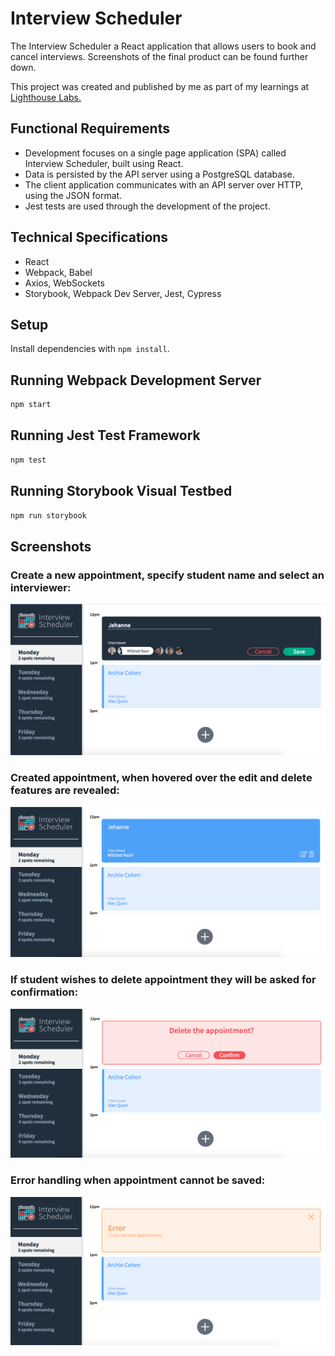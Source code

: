 # Interview Scheduler

The Interview Scheduler a React application that allows users to book and cancel interviews. Screenshots of the final product can be found further down.

This project was created and published by me as part of my learnings at [Lighthouse Labs.](https://www.lighthouselabs.ca/)


## Functional Requirements
- Development focuses on a single page application (SPA) called Interview Scheduler, built using React.
- Data is persisted by the API server using a PostgreSQL database.
- The client application communicates with an API server over HTTP, using the JSON format.
- Jest tests are used through the development of the project.

## Technical Specifications
- React
- Webpack, Babel
- Axios, WebSockets
- Storybook, Webpack Dev Server, Jest, Cypress

## Setup

Install dependencies with `npm install`.

## Running Webpack Development Server

```sh
npm start
```

## Running Jest Test Framework

```sh
npm test
```

## Running Storybook Visual Testbed

```sh
npm run storybook
```
## Screenshots

### Create a new appointment, specify student name and select an interviewer:
!["create a new appointment"](https://github.com/JehanneH/scheduler/blob/master/docs/createnewappointment.png?raw=true)

### Created appointment, when hovered over the edit and delete features are revealed:
!["appointment created"](https://github.com/JehanneH/scheduler/blob/master/docs/hoverviewofappointment.png?raw=true)

### If student wishes to delete appointment they will be asked for confirmation:
!["confirm before deleting appointment"](https://github.com/JehanneH/scheduler/blob/master/docs/confirmbeforedelete.png?raw=true)

### Error handling when appointment cannot be saved:
!["error handling"](https://github.com/JehanneH/scheduler/blob/master/docs/errorhandling.png?raw=true)